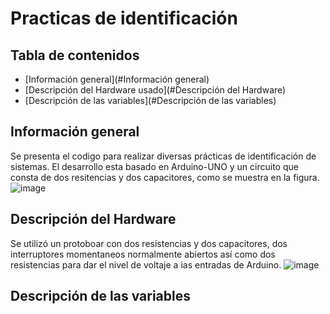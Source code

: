 # Practicas de identificación

## Tabla de contenidos
* [Información general](#Información general)
* [Descripción del Hardware usado](#Descripción del Hardware)
* [Descripción de las variables](#Descripción de las variables)

## Información general
Se presenta el codigo para realizar diversas prácticas de identificación de sistemas.
El desarrollo esta basado en Arduino-UNO y un circuito que consta de dos resitencias y dos capacitores, como se muestra en la figura. 
![image](https://user-images.githubusercontent.com/118855539/218335409-9f37482f-e839-41c5-9f1c-64b2c9032c8b.png)

## Descripción del Hardware 
Se utilizó un protoboar con dos resistencias y dos capacitores, dos interruptores momentaneos normalmente abiertos así como dos resistencias 
para dar el nivel de voltaje a ias entradas de Arduino.
![image](https://user-images.githubusercontent.com/118855539/218335623-c65309eb-b717-4607-ba09-dde551481a08.png)

## Descripción de las variables
